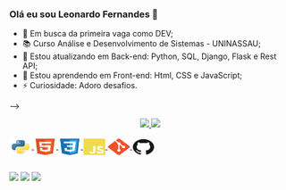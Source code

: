 ### Olá eu sou Leonardo Fernandes 👋

- 🔭 Em busca da primeira vaga como DEV;
- 📚 Curso Análise e Desenvolvimento de Sistemas - UNINASSAU;
- 🌱 Estou atualizando em Back-end: Python, SQL, Django, Flask e Rest API;
- 🌱 Estou aprendendo em Front-end: Html, CSS e JavaScript;
- ⚡ Curiosidade: Adoro desafios.

-->
<div align="center">
  <a href="https://github.com/leo4769">
  <img height="130em" src="https://github-readme-stats.vercel.app/api?username=leo4769&show_icons=true&theme=dracula&include_all_commits=true&count_private=true"/>
  <img height="130em" src="https://github-readme-stats.vercel.app/api/top-langs/?username=leo4769&layout=compact&langs_count=7&theme=dracula"/>
</div>


<div style="display: inline_block"><br>
   <img align="center" alt="Rafa-Python" height="30" width="40" src="https://raw.githubusercontent.com/devicons/devicon/master/icons/python/python-original.svg">
   <img align="center" alt="Rafa-HTML" height="30" width="40" src="https://raw.githubusercontent.com/devicons/devicon/master/icons/html5/html5-original.svg">
  <img align="center" alt="Rafa-CSS" height="30" width="40" src="https://raw.githubusercontent.com/devicons/devicon/master/icons/css3/css3-original.svg">
  <img align="center" alt="Rafa-Js" height="30" width="40" src="https://raw.githubusercontent.com/devicons/devicon/master/icons/javascript/javascript-plain.svg">
  <img align="center" alt="git" height="30" width="40" src="https://raw.githubusercontent.com/devicons/devicon/master/icons/git/git-original.svg">
  <img align="center" alt="github" height="30" width="40" src="https://raw.githubusercontent.com/devicons/devicon/master/icons/github/github-original.svg">
</div>
  
##
  
  <div>
    <a href="https://instagram.com/leonardofernandes47/" target="_blank"><img src="https://img.shields.io/badge/-Instagram-%23E4405F?style=for-the-badge&logo=instagram&logoColor=white" target="_blank"></a>
    <a href = "mailto:leonardofernandes4769@gmail.com"><img src="https://img.shields.io/badge/-Gmail-%23333?style=for-the-badge&logo=gmail&logoColor=white" target="_blank"></a>
    <a href="https://www.linkedin.com/in/leonardo-fernandes-960022224/" target="_blank"><img src="https://img.shields.io/badge/-LinkedIn-%230077B5?style=for-the-badge&logo=linkedin&logoColor=white" target="_blank"></a> 

  </div>


